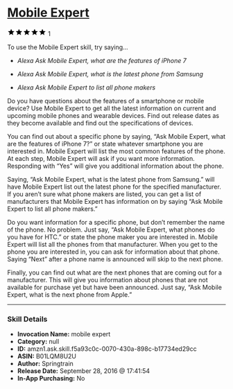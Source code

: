 # [Mobile Expert](http://alexa.amazon.com/#skills/amzn1.ask.skill.f5a93c0c-0070-430a-898c-b17734ed29cc)
![5 stars](../../images/ic_star_black_18dp_1x.png)![5 stars](../../images/ic_star_black_18dp_1x.png)![5 stars](../../images/ic_star_black_18dp_1x.png)![5 stars](../../images/ic_star_black_18dp_1x.png)![5 stars](../../images/ic_star_black_18dp_1x.png) 1

To use the Mobile Expert skill, try saying...

* *Alexa Ask Mobile Expert, what are the features of iPhone 7*

* *Alexa Ask Mobile Expert, what is the latest phone from Samsung*

* *Alexa Ask Mobile Expert to list all phone makers*

Do you have questions about the features of a smartphone or mobile device?  Use Mobile Expert to get all the latest information on current and upcoming mobile phones and wearable devices.  Find out release dates as they become available and find out the specifications of devices.

You can find out about a specific phone by saying, “Ask Mobile Expert, what are the features of iPhone 7?” or state whatever smartphone you are interested in.  Mobile Expert will list the most common features of the phone.  At each step, Mobile Expert will ask if you want more information.  Responding with “Yes” will give you additional information about the phone.

Saying, “Ask Mobile Expert, what is the latest phone from Samsung.” will have Mobile Expert list out the latest phone for the specified manufacturer.  If you aren’t sure what phone makers are listed, you can get a list of manufacturers that Mobile Expert has information on by saying “Ask Mobile Expert to list all phone makers.”

Do you want information for a specific phone, but don’t remember the name of the phone.  No problem.  Just say, “Ask Mobile Expert, what phones do you have for HTC.” or state the phone maker you are interested in.  Mobile Expert will list all the phones from that manufacturer.  When you get to the phone you are interested in, you can ask for information about that phone.  Saying “Next” after a phone name is announced will skip to the next phone.

Finally, you can find out what are the next phones that are coming out for a manufacturer.  This will give you information about phones that are not available for purchase yet but have been announced.  Just say, “Ask Mobile Expert, what is the next phone from Apple.”

***

### Skill Details

* **Invocation Name:** mobile expert
* **Category:** null
* **ID:** amzn1.ask.skill.f5a93c0c-0070-430a-898c-b17734ed29cc
* **ASIN:** B01LQM8U2U
* **Author:** Springtrain
* **Release Date:** September 28, 2016 @ 17:41:54
* **In-App Purchasing:** No
